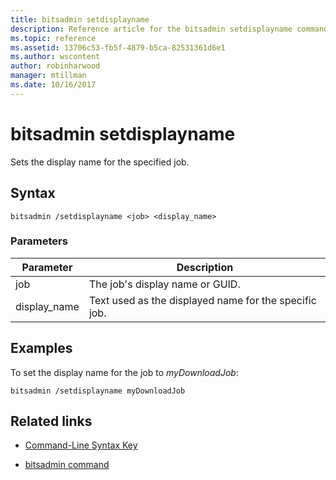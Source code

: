 ```yaml
---
title: bitsadmin setdisplayname
description: Reference article for the bitsadmin setdisplayname command, which sets the display name of the specified job.
ms.topic: reference
ms.assetid: 13706c53-fb5f-4879-b5ca-82531361d6e1
ms.author: wscontent
author: robinharwood
manager: mtillman
ms.date: 10/16/2017
---
```


# bitsadmin setdisplayname

Sets the display name for the specified job.

## Syntax

```
bitsadmin /setdisplayname <job> <display_name>
```

### Parameters

| Parameter | Description |
| --------- | ----------- |
| job | The job's display name or GUID. |
| display_name | Text used as the displayed name for the specific job. |

## Examples

To set the display name for the job to *myDownloadJob*:

```
bitsadmin /setdisplayname myDownloadJob
```

## Related links

- [Command-Line Syntax Key](command-line-syntax-key.md)

- [bitsadmin command](bitsadmin.md)
